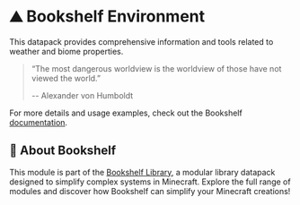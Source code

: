 # ⛰️ Bookshelf Environment

This datapack provides comprehensive information and tools related to weather and biome properties.

> “The most dangerous worldview is the worldview of those have not viewed the world.”
>
> -- Alexander von Humboldt

For more details and usage examples, check out the Bookshelf [documentation](https://docs.mcbookshelf.dev/en/latest/modules/environment.html).


## 📖 About Bookshelf

This module is part of the [Bookshelf Library](https://docs.mcbookshelf.dev/en/latest/index.html), a modular library datapack designed to simplify complex systems in Minecraft. Explore the full range of modules and discover how Bookshelf can simplify your Minecraft creations!
